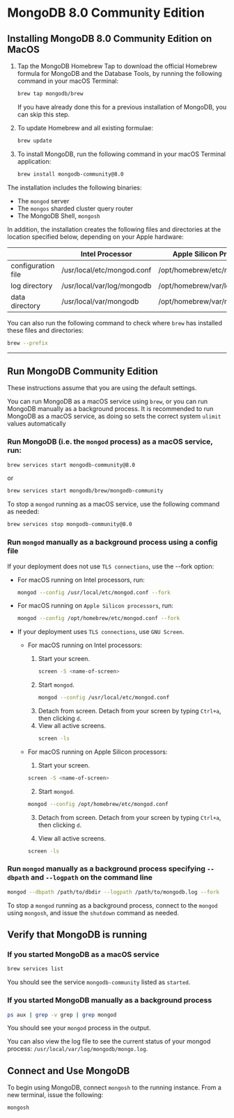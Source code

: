 # MongoDB 8.0 Community Edition

## Installing MongoDB 8.0 Community Edition on MacOS

1. Tap the MongoDB Homebrew Tap to download the official Homebrew formula for MongoDB and the Database Tools, by running the following command in your macOS Terminal:

   ```bash
   brew tap mongodb/brew
   ```

   If you have already done this for a previous installation of MongoDB, you can skip this step.

2. To update Homebrew and all existing formulae:

   ```bash
   brew update
   ```

3. To install MongoDB, run the following command in your macOS Terminal application:

   ```bash
   brew install mongodb-community@8.0
   ```

The installation includes the following binaries:

- The `mongod` server
- The `mongos` sharded cluster query router
- The MongoDB Shell, `mongosh`

In addition, the installation creates the following files and directories at the location specified below, depending on your Apple hardware:

|                    | Intel Processor            | Apple Silicon Processor       |
| ------------------ | -------------------------- | ----------------------------- |
| configuration file | /usr/local/etc/mongod.conf | /opt/homebrew/etc/mongod.conf |
| log directory      | /usr/local/var/log/mongodb | /opt/homebrew/var/log/mongodb |
| data directory     | /usr/local/var/mongodb     | /opt/homebrew/var/mongodb     |

You can also run the following command to check where `brew` has installed these files and directories:

```bash
brew --prefix
```

---

## Run MongoDB Community Edition

These instructions assume that you are using the default settings.

You can run MongoDB as a macOS service using `brew`, or you can run MongoDB manually as a background process. It is recommended to run MongoDB as a macOS service, as doing so sets the correct system `ulimit` values automatically

### Run MongoDB (i.e. the `mongod` process) as a macOS service, run:

```bash
brew services start mongodb-community@8.0
```

or

```bash
brew services start mongodb/brew/mongodb-community
```

To stop a `mongod` running as a macOS service, use the following command as needed:

```bash
brew services stop mongodb-community@8.0
```

### Run `mongod` manually as a background process using a config file

If your deployment does not use `TLS connections`, use the --fork option:

- For macOS running on Intel processors, run:

  ```bash
  mongod --config /usr/local/etc/mongod.conf --fork
  ```

- For macOS running on `Apple Silicon processors`, run:

  ```bash
  mongod --config /opt/homebrew/etc/mongod.conf --fork
  ```

- If your deployment uses `TLS connections`, use `GNU Screen`.

  - For macOS running on Intel processors:

    1. Start your screen.
       ```bash
       screen -S <name-of-screen>
       ```
    2. Start `mongod`.
       ```bash
       mongod --config /usr/local/etc/mongod.conf
       ```
    3. Detach from screen.
       Detach from your screen by typing `Ctrl+a`, then clicking `d`.
    4. View all active screens.
       ```bash
       screen -ls
       ```

  - For macOS running on Apple Silicon processors:

    1. Start your screen.

    ```bash
    screen -S <name-of-screen>
    ```

    2. Start `mongod`.

    ```bash
    mongod --config /opt/homebrew/etc/mongod.conf
    ```

    3. Detach from screen.
       Detach from your screen by typing `Ctrl+a`, then clicking `d`.

    4. View all active screens.

    ```bash
    screen -ls
    ```

### Run `mongod` manually as a background process specifying `--dbpath` and `--logpath` on the command line

```bash
mongod --dbpath /path/to/dbdir --logpath /path/to/mongodb.log --fork
```

To stop a `mongod` running as a background process, connect to the `mongod` using `mongosh`, and issue the `shutdown` command as needed.

## Verify that MongoDB is running

### If you started MongoDB as a macOS service

```bash
brew services list
```

You should see the service `mongodb-community` listed as `started`.

### If you started MongoDB manually as a background process

```bash
ps aux | grep -v grep | grep mongod
```

You should see your `mongod` process in the output.

You can also view the log file to see the current status of your mongod process: `/usr/local/var/log/mongodb/mongo.log`.

## Connect and Use MongoDB

To begin using MongoDB, connect `mongosh` to the running instance. From a new terminal, issue the following:

```bash
mongosh
```
